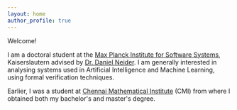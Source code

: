 ```yaml
---
layout: home
author_profile: true
---
```


Welcome!

I am a doctoral student at the [Max Planck Institute for Software Systems](https://www.mpi-sws.org/), Kaiserslautern advised 
by [Dr. Daniel Neider](https://people.mpi-sws.org/~neider/). I am generally interested in analysing systems used in Artificial 
Intelligence and Machine Learning, using formal verification techniques.

Earlier, I was a student at [Chennai Mathematical Institute](https://www.cmi.ac.in/) (CMI) from where I obtained both my bachelor's 
and master's degree.

